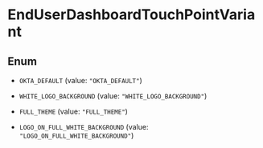 

# EndUserDashboardTouchPointVariant

## Enum


* `OKTA_DEFAULT` (value: `"OKTA_DEFAULT"`)

* `WHITE_LOGO_BACKGROUND` (value: `"WHITE_LOGO_BACKGROUND"`)

* `FULL_THEME` (value: `"FULL_THEME"`)

* `LOGO_ON_FULL_WHITE_BACKGROUND` (value: `"LOGO_ON_FULL_WHITE_BACKGROUND"`)




